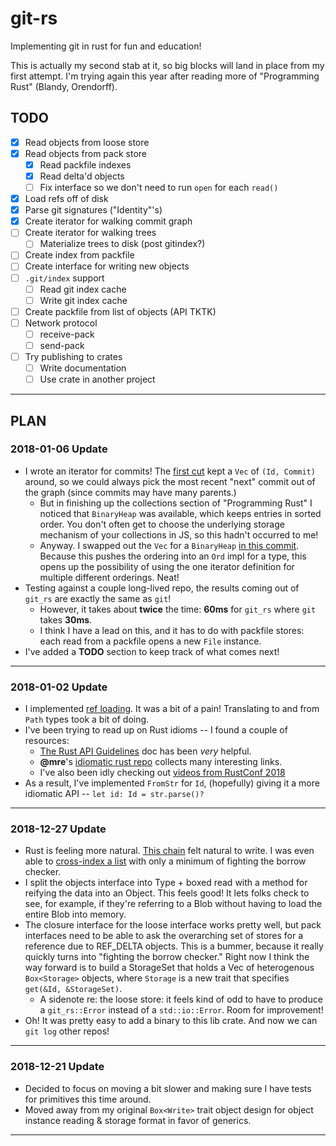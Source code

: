 # git-rs

Implementing git in rust for fun and education!

This is actually my second stab at it, so big blocks will land in place from my
first attempt. I'm trying again this year after reading more of "Programming
Rust" (Blandy, Orendorff).

## TODO

- [x] Read objects from loose store
- [x] Read objects from pack store
    - [x] Read packfile indexes
    - [x] Read delta'd objects
    - [ ] Fix interface so we don't need to run `open` for each `read()`
- [x] Load refs off of disk
- [x] Parse git signatures ("Identity"'s)
- [x] Create iterator for walking commit graph
- [ ] Create iterator for walking trees
    - [ ] Materialize trees to disk (post gitindex?)
- [ ] Create index from packfile
- [ ] Create interface for writing new objects
- [ ] `.git/index` support
    - [ ] Read git index cache
    - [ ] Write git index cache
- [ ] Create packfile from list of objects (API TKTK)
- [ ] Network protocol
    - [ ] receive-pack
    - [ ] send-pack
- [ ] Try publishing to crates
    - [ ] Write documentation
    - [ ] Use crate in another project

* * *

## PLAN

### 2018-01-06 Update

- I wrote an iterator for commits! The [first cut][ref_6] kept a `Vec` of `(Id, Commit)` around,
  so we could always pick the most recent "next" commit out of the graph (since commits may have
  many parents.)
    - But in finishing up the collections section of "Programming Rust" I noticed that `BinaryHeap`
      was available, which keeps entries in sorted order. You don't often get to choose the underlying
      storage mechanism of your collections in JS, so this hadn't occurred to me!
    - Anyway. I swapped out the `Vec` for a `BinaryHeap` [in this commit][ref_7]. Because this pushes
      the ordering into an `Ord` impl for a type, this opens up the possibility of using the one iterator
      definition for multiple different orderings. Neat!
- Testing against a couple long-lived repo, the results coming out of `git_rs` are exactly the same as
  `git`!
    - However, it takes about **twice** the time: **60ms** for `git_rs` where `git` takes **30ms**.
    - I think I have a lead on this, and it has to do with packfile stores: each read from a packfile
      opens a new `File` instance.
- I've added a **TODO** section to keep track of what comes next!

* * *

### 2018-01-02 Update

- I implemented [ref loading][ref_2]. It was a bit of a pain! Translating to and
  from `Path` types took a bit of doing.
- I've been trying to read up on Rust idioms -- I found a couple of resources:
    - [The Rust API Guidelines][ref_3] doc has been _very_ helpful.
    - **@mre**'s [idiomatic rust repo][ref_4] collects many interesting links.
    - I've also been idly checking out [videos from RustConf 2018][ref_5]
- As a result, I've implemented `FromStr` for `Id`, (hopefully) giving it a
  more idiomatic API -- `let id: Id = str.parse()?`

* * *

### 2018-12-27 Update

- Rust is feeling more natural. [This chain][ref_0] felt natural to write. I
  was even able to [cross-index a list][ref_1] with only a minimum of fighting
  the borrow checker.
- I split the objects interface into Type + boxed read with a method for reifying
  the data into an Object. This feels good! It lets folks check to see, for example,
  if they're referring to a Blob without having to load the entire Blob into memory.
- The closure interface for the loose interface works pretty well, but pack interfaces
  need to be able to ask the overarching set of stores for a reference due to REF_DELTA
  objects. This is a bummer, because it really quickly turns into "fighting the borrow
  checker." Right now I think the way forward is to build a StorageSet that holds a Vec
  of heterogenous `Box<Storage>` objects, where `Storage` is a new trait that specifies
  `get(&Id, &StorageSet)`.
    - A sidenote re: the loose store: it feels kind of odd to have to produce a
      `git_rs::Error` instead of a `std::io::Error`. Room for improvement!
- Oh! It was pretty easy to add a binary to this lib crate. And now we can `git log`
  other repos!

* * *

### 2018-12-21 Update

- Decided to focus on moving a bit slower and making sure I have tests for
  primitives this time around.
- Moved away from my original `Box<Write>` trait object design for object
  instance reading & storage format in favor of generics.

* * *

[ref_0]: https://github.com/chrisdickinson/git-rs/blob/fdbe4ac7c781a5c085777baafbd15655be2eca0b/src/objects/commit.rs#L20-L30
[ref_1]: https://github.com/chrisdickinson/git-rs/blob/fdbe4ac7c781a5c085777baafbd15655be2eca0b/src/packindex.rs#L116-L126
[ref_2]: https://github.com/chrisdickinson/git-rs/commit/6157317fb18acac0633c624e9831282a950b4db0
[ref_3]: https://rust-lang-nursery.github.io/api-guidelines/
[ref_4]: https://github.com/mre/idiomatic-rust
[ref_5]: https://www.youtube.com/playlist?list=PL85XCvVPmGQi3tivxDDF1hrT9qr5hdMBZ
[ref_6]: https://github.com/chrisdickinson/git-rs/blob/254d97e3d840eded4e5ff5a06b9414ff9396e976/src/walk/commits.rs#L56-L71
[ref_7]: https://github.com/chrisdickinson/git-rs/commit/f8f4cf5f1430b14d3ef0b298ffa9f2cd880d5c28/src/walk/commits.rs#L40
